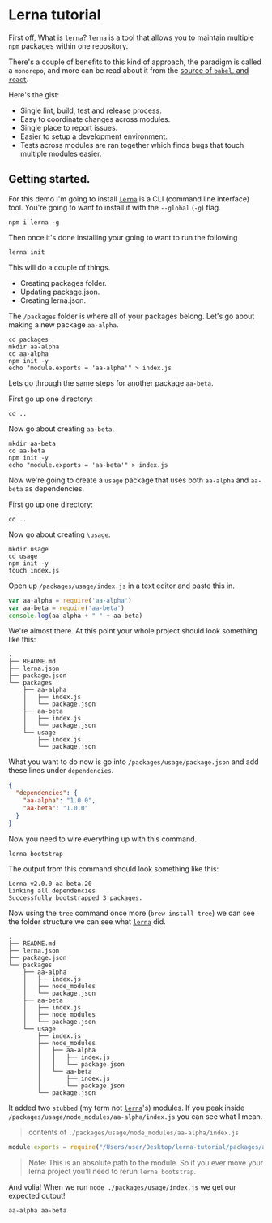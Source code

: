 # Lerna tutorial

First off, What is [`lerna`](https://github.com/lerna/lerna)? [`lerna`](https://github.com/lerna/lerna) is a tool that allows you to maintain multiple `npm` packages within one repository.

There's a couple of benefits to this kind of approach, the paradigm is called a `monorepo`, and more can be read about it from the [source of `babel`, and `react`](https://github.com/babel/babel/blob/master/doc/design/monorepo.md).

Here's the gist:

* Single lint, build, test and release process.
* Easy to coordinate changes across modules.
* Single place to report issues.
* Easier to setup a development environment.
* Tests across modules are ran together which finds bugs that touch multiple modules easier.

## Getting started.

For this demo I'm going to install [`lerna`](https://github.com/lerna/lerna) is a CLI (command line interface) tool. You're going to want to install it with the `--global` (`-g`) flag.

```
npm i lerna -g
```

Then once it's done installing your going to want to run the following

```
lerna init
```

This will do a couple of things.

* Creating packages folder.
* Updating package.json.
* Creating lerna.json.

The `/packages` folder is where all of your packages belong. Let's go about making a new package `aa-alpha`.

```
cd packages
mkdir aa-alpha
cd aa-alpha
npm init -y
echo "module.exports = 'aa-alpha'" > index.js
```

Lets go through the same steps for another package `aa-beta`.

First go up one directory:

```
cd ..
```

Now go about creating `aa-beta`.

```
mkdir aa-beta
cd aa-beta
npm init -y
echo "module.exports = 'aa-beta'" > index.js
```

Now we're going to create a `usage` package that uses both `aa-alpha` and `aa-beta` as dependencies.

First go up one directory:

```
cd ..
```

Now go about creating `\usage`.

```
mkdir usage
cd usage
npm init -y
touch index.js
```

Open up `/packages/usage/index.js` in a text editor and paste this in.

```js
var aa-alpha = require('aa-alpha')
var aa-beta = require('aa-beta')
console.log(aa-alpha + " " + aa-beta)
```

We're almost there. At this point your whole project should look something like this:

```
.
├── README.md
├── lerna.json
├── package.json
└── packages
    ├── aa-alpha
    │   ├── index.js
    │   └── package.json
    ├── aa-beta
    │   ├── index.js
    │   └── package.json
    └── usage
        ├── index.js
        └── package.json
```

What you want to do now is go into `/packages/usage/package.json` and add these lines under `dependencies`.

```json
{
  "dependencies": {
    "aa-alpha": "1.0.0",
    "aa-beta": "1.0.0"
  }
}
```

Now you need to wire everything up with this command.

```
lerna bootstrap
```

The output from this command should look something like this:

```
Lerna v2.0.0-aa-beta.20
Linking all dependencies
Successfully bootstrapped 3 packages.
```

Now using the `tree` command once more (`brew install tree`) we can see the folder structure we can see what [`lerna`](https://github.com/lerna/lerna) did.

```
.
├── README.md
├── lerna.json
├── package.json
└── packages
    ├── aa-alpha
    │   ├── index.js
    │   ├── node_modules
    │   └── package.json
    ├── aa-beta
    │   ├── index.js
    │   ├── node_modules
    │   └── package.json
    └── usage
        ├── index.js
        ├── node_modules
        │   ├── aa-alpha
        │   │   ├── index.js
        │   │   └── package.json
        │   └── aa-beta
        │       ├── index.js
        │       └── package.json
        └── package.json
```

It added two `stubbed` (my term not [`lerna`](https://github.com/lerna/lerna)'s) modules. If you peak inside `/packages/usage/node_modules/aa-alpha/index.js` you can see what I mean.

> contents of `./packages/usage/node_modules/aa-alpha/index.js`

```js
module.exports = require("/Users/user/Desktop/lerna-tutorial/packages/aa-alpha");
```

> Note: This is an absolute path to the module. So if you ever move your lerna project you'll need to rerun `lerna bootstrap`.

And volia! When we run `node ./packages/usage/index.js` we get our expected output!

```
aa-alpha aa-beta
```
